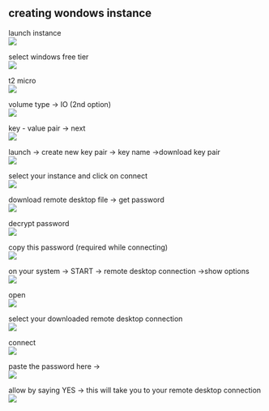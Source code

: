 ## **creating wondows instance**

launch instance <br/>
![](https://github.com/pritammajgaonkar/assignments026/blob/Big-data/big%20data/images/creating%20windows%20instance/1.PNG)

select windows free tier <br/>
![](https://github.com/pritammajgaonkar/assignments026/blob/Big-data/big%20data/images/creating%20windows%20instance/2.PNG)

t2 micro <br/>
![](https://github.com/pritammajgaonkar/assignments026/blob/Big-data/big%20data/images/creating%20windows%20instance/3.PNG)

volume type -> IO (2nd option) <br/>
![](https://github.com/pritammajgaonkar/assignments026/blob/Big-data/big%20data/images/creating%20windows%20instance/4.PNG)

key - value pair -> next <br/>
![](https://github.com/pritammajgaonkar/assignments026/blob/Big-data/big%20data/images/creating%20windows%20instance/5.PNG)

launch -> create new key pair -> key name ->download key pair <br/>
![](https://github.com/pritammajgaonkar/assignments026/blob/Big-data/big%20data/images/creating%20windows%20instance/6.PNG)

select your instance and click on connect <br/>
![](https://github.com/pritammajgaonkar/assignments026/blob/Big-data/big%20data/images/creating%20windows%20instance/7.PNG)

download remote desktop file -> get password <br/>
![](https://github.com/pritammajgaonkar/assignments026/blob/Big-data/big%20data/images/creating%20windows%20instance/8.PNG)

decrypt password <br/>
![](https://github.com/pritammajgaonkar/assignments026/blob/Big-data/big%20data/images/creating%20windows%20instance/9.PNG)

copy this password (required while connecting) <br/>
![](https://github.com/pritammajgaonkar/assignments026/blob/Big-data/big%20data/images/creating%20windows%20instance/10.PNG)

on your system -> START -> remote desktop connection ->show options <br/>
![](https://github.com/pritammajgaonkar/assignments026/blob/Big-data/big%20data/images/creating%20windows%20instance/11.PNG)

open <br/>
![](https://github.com/pritammajgaonkar/assignments026/blob/Big-data/big%20data/images/creating%20windows%20instance/12.PNG)

select your downloaded remote desktop connection <br/>
![](https://github.com/pritammajgaonkar/assignments026/blob/Big-data/big%20data/images/creating%20windows%20instance/13.PNG)

connect <br/>
![](https://github.com/pritammajgaonkar/assignments026/blob/Big-data/big%20data/images/creating%20windows%20instance/14.PNG)

paste the password here -> <br/>
![](https://github.com/pritammajgaonkar/assignments026/blob/Big-data/big%20data/images/creating%20windows%20instance/15.PNG)

allow by saying YES -> this will take you to your remote desktop connection <br/>
![](https://github.com/pritammajgaonkar/assignments026/blob/Big-data/big%20data/images/creating%20windows%20instance/16.PNG)
